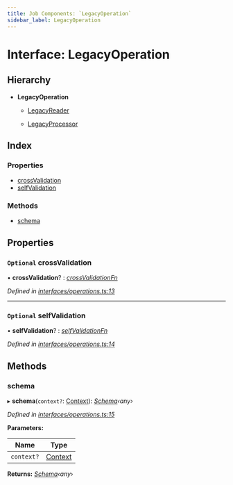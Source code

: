 ```yaml
---
title: Job Components: `LegacyOperation`
sidebar_label: LegacyOperation
---
```


# Interface: LegacyOperation

## Hierarchy

* **LegacyOperation**

  * [LegacyReader](legacyreader.md)

  * [LegacyProcessor](legacyprocessor.md)

## Index

### Properties

* [crossValidation](legacyoperation.md#optional-crossvalidation)
* [selfValidation](legacyoperation.md#optional-selfvalidation)

### Methods

* [schema](legacyoperation.md#schema)

## Properties

### `Optional` crossValidation

• **crossValidation**? : *[crossValidationFn](../overview.md#crossvalidationfn)*

*Defined in [interfaces/operations.ts:13](https://github.com/terascope/teraslice/blob/d2d877b60/packages/job-components/src/interfaces/operations.ts#L13)*

___

### `Optional` selfValidation

• **selfValidation**? : *[selfValidationFn](../overview.md#selfvalidationfn)*

*Defined in [interfaces/operations.ts:14](https://github.com/terascope/teraslice/blob/d2d877b60/packages/job-components/src/interfaces/operations.ts#L14)*

## Methods

###  schema

▸ **schema**(`context?`: [Context](context.md)): *[Schema](operationmodule.md#schema)‹any›*

*Defined in [interfaces/operations.ts:15](https://github.com/terascope/teraslice/blob/d2d877b60/packages/job-components/src/interfaces/operations.ts#L15)*

**Parameters:**

Name | Type |
------ | ------ |
`context?` | [Context](context.md) |

**Returns:** *[Schema](operationmodule.md#schema)‹any›*
